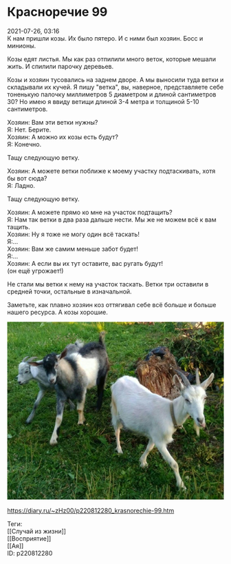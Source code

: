 Красноречие 99
===============

   
 2021-07-26, 03:16   
  К нам пришли козы. Их было пятеро. И с ними был хозяин. Босс и минионы.   
   
 Козы едят листья. Мы как раз отпилили много веток, которые мешали жить. И спилили парочку деревьев.   
   
 Козы и хозяин тусовались на заднем дворе. А мы выносили туда ветки и складывали их кучей. Я пишу "ветка", вы, наверное, представляете себе тоненькую палочку миллиметров 5 диаметром и длиной сантиметров 30? Но имею я ввиду ветищи длиной 3-4 метра и толщиной 5-10 сантиметров.   
   
 Хозяин: Вам эти ветки нужны?   
 Я: Нет. Берите.   
 Хозяин: А можно их козы есть будут?   
 Я: Конечно.   
   
 Тащу следующую ветку.   
   
 Хозяин: А можете ветки поближе к моему участку подтаскивать, хотя бы вот сюда?   
 Я: Ладно.   
   
 Тащу следующую ветку.   
   
 Хозяин: А можете прямо ко мне на участок подтащить?   
 Я: Нам так ветки в два раза дальше нести. Мы же не можем всё к вам тащить.   
 Хозяин: Ну я тоже не могу один всё таскать!   
 Я:...   
 Хозяин: Вам же самим меньше забот будет!   
 Я:...   
 Хозяин: А если вы их тут оставите, вас ругать будут!   
 (он ещё угрожает!)   
   
 Не стали мы ветки к нему на участок таскать. Ветки три оставили в средней точки, остальные в изначальной.   
   
 Заметьте, как плавно хозяин коз оттягивал себе всё больше и больше нашего ресурса. А козы хорошие.   
   
   [![](pics/f72b7d747dc1t.jpg)](https://a.radikal.ru/a08/2107/c0/f72b7d747dc1.jpg)     
    
 <https://diary.ru/~zHz00/p220812280_krasnorechie-99.htm>   
   
 Теги:   
 [[Случай из жизни]]   
 [[Восприятие]]   
 [[Ая]]   
 ID: p220812280